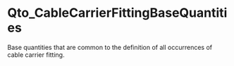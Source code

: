# Qto_CableCarrierFittingBaseQuantities

Base quantities that are common to the definition of all occurrences of cable carrier fitting.<!-- end of definition -->
